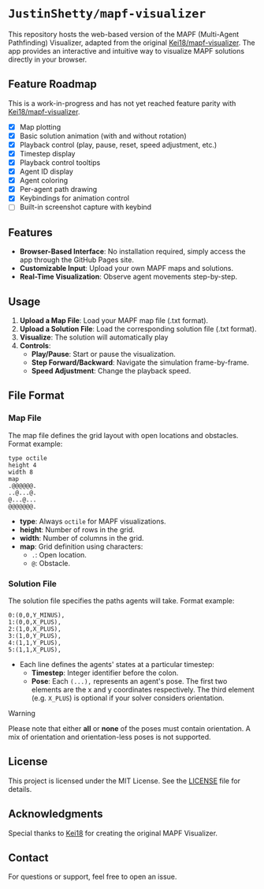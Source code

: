 # `JustinShetty/mapf-visualizer`

This repository hosts the web-based version of the MAPF (Multi-Agent Pathfinding) Visualizer, adapted from the original [Kei18/mapf-visualizer](https://github.com/Kei18/mapf-visualizer). The app provides an interactive and intuitive way to visualize MAPF solutions directly in your browser.

## Feature Roadmap
This is a work-in-progress and has not yet reached feature parity with [Kei18/mapf-visualizer](https://github.com/Kei18/mapf-visualizer).
- [x] Map plotting
- [x] Basic solution animation (with and without rotation)
- [x] Playback control (play, pause, reset, speed adjustment, etc.)
- [x] Timestep display
- [x] Playback control tooltips
- [x] Agent ID display
- [x] Agent coloring
- [x] Per-agent path drawing
- [x] Keybindings for animation control
- [ ] Built-in screenshot capture with keybind

## Features

- **Browser-Based Interface**: No installation required, simply access the app through the GitHub Pages site.
- **Customizable Input**: Upload your own MAPF maps and solutions.
- **Real-Time Visualization**: Observe agent movements step-by-step.

## Usage

1. **Upload a Map File**: Load your MAPF map file (.txt format).
2. **Upload a Solution File**: Load the corresponding solution file (.txt format).
3. **Visualize**: The solution will automatically play
4. **Controls**:
   - **Play/Pause**: Start or pause the visualization.
   - **Step Forward/Backward**: Navigate the simulation frame-by-frame.
   - **Speed Adjustment**: Change the playback speed.

## File Format

### Map File
The map file defines the grid layout with open locations and obstacles. Format example:
```
type octile
height 4
width 8
map
.@@@@@@.
..@...@.
@...@...
@@@@@@@.
```
- **type**: Always `octile` for MAPF visualizations.
- **height**: Number of rows in the grid.
- **width**: Number of columns in the grid.
- **map**: Grid definition using characters:
  - `.`: Open location.
  - `@`: Obstacle.

### Solution File
The solution file specifies the paths agents will take. Format example:
```
0:(0,0,Y_MINUS),
1:(0,0,X_PLUS),
2:(1,0,X_PLUS),
3:(1,0,Y_PLUS),
4:(1,1,Y_PLUS),
5:(1,1,X_PLUS),
```
- Each line defines the agents' states at a particular timestep:
  - **Timestep**: Integer identifier before the colon.
  - **Pose**: Each `(...),` represents an agent's pose. The first two elements are the x and y coordinates respectively. The third element (e.g. `X_PLUS`) is optional if your solver considers orientation. 

> [!WARNING]
> Please note that either **all** or **none** of the poses must contain orientation. A mix of orientation and orientation-less poses is not supported.

## License

This project is licensed under the MIT License. See the [LICENSE](LICENSE) file for details.

## Acknowledgments

Special thanks to [Kei18](https://github.com/Kei18) for creating the original MAPF Visualizer.

## Contact

For questions or support, feel free to open an issue.
